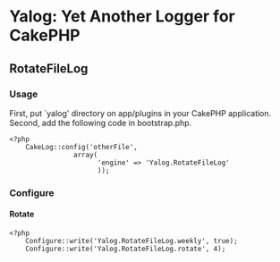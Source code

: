 # Yalog: Yet Another Logger for CakePHP #

## RotateFileLog ##

### Usage ###

First, put `yalog' directory on app/plugins in your CakePHP application.
Second, add the following code in bootstrap.php.

    <?php
        CakeLog::config('otherFile',
                    array(
                          'engine' => 'Yalog.RotateFileLog'
                          ));

### Configure ###

#### Rotate ####

    <?php
        Configure::write('Yalog.RotateFileLog.weekly', true);
        Configure::write('Yalog.RotateFileLog.rotate', 4);

